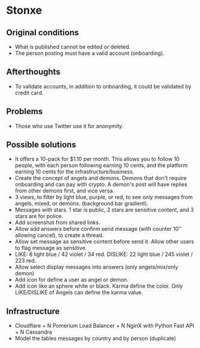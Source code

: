 # Stonxe

## Original conditions
* What is published cannot be edited or deleted.
* The person posting must have a valid account (onboarding).

## Afterthoughts
* To validate accounts, in addition to onboarding, it could be validated by credit card.

## Problems
* Those who use Twitter use it for anonymity.

## Possible solutions
* It offers a 10-pack for $1.10 per month. This allows you to follow 10 people, with each person following earning 10 cents, and the platform earning 10 cents for the infrastructure/business.
* Create the concept of angels and demons. Demons that don't require onboarding and can pay with crypto. A demon's post will have replies from other demons first, and vice versa.
* 3 views, to filter by light blue, purple, or red, to see only messages from angels, mixed, or demons. (background bar gradient).
* Messages with stars. 1 star is public, 2 stars are sensitive content, and 3 stars are for police.
* Add screenshot from shared links.
* Allow add answers before confirm send message (with counter 10'' allowing cancel), to create a thread.
* Allow set message as sensitive content before send it. Allow other users to flag message as sensitive.
* LIKE: 8 light blue / 42 violet / 34 red. DISLIKE: 22 light blue / 245 violet / 223 red.
* Allow select display messages into answers (only angels/mix/only demon)
* Add icon for define a user as angel or demon.
* Add icon like an sphere white or black. Karma define the color. Only LIKE/DISLIKE of Angels can define the karma value.

## Infrastructure
* Cloudflare + N Pomerium Load Balancer + N NginX with Python Fast API + N Cassandra
* Model the tables messages by country and by person (duplicate)
